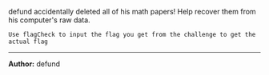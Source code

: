 defund accidentally deleted all of his math papers! Help recover them from his computer's raw data.

`Use flagCheck to input the flag you get from the challenge to get the actual flag`

---
**Author:** defund